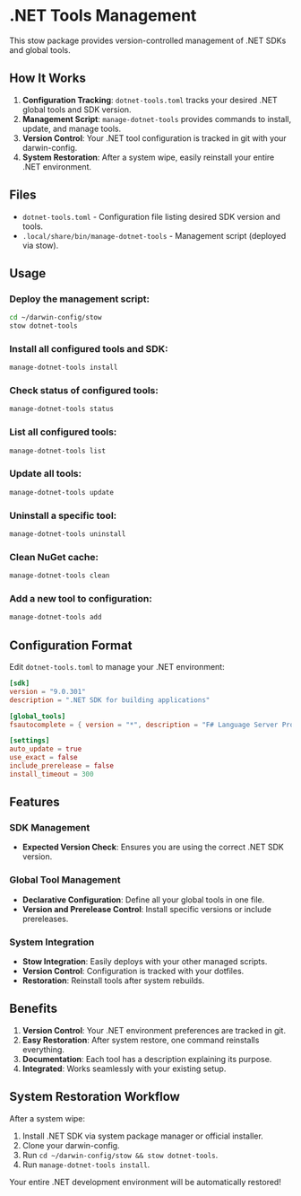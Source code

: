 # .NET Tools Management

This stow package provides version-controlled management of .NET SDKs and global tools.

## How It Works

1. **Configuration Tracking**: `dotnet-tools.toml` tracks your desired .NET global tools and SDK version.
2. **Management Script**: `manage-dotnet-tools` provides commands to install, update, and manage tools.
3. **Version Control**: Your .NET tool configuration is tracked in git with your darwin-config.
4. **System Restoration**: After a system wipe, easily reinstall your entire .NET environment.

## Files

- `dotnet-tools.toml` - Configuration file listing desired SDK version and tools.
- `.local/share/bin/manage-dotnet-tools` - Management script (deployed via stow).

## Usage

### Deploy the management script:
```bash
cd ~/darwin-config/stow
stow dotnet-tools
```

### Install all configured tools and SDK:
```bash
manage-dotnet-tools install
```

### Check status of configured tools:
```bash
manage-dotnet-tools status
```

### List all configured tools:
```bash
manage-dotnet-tools list
```

### Update all tools:
```bash
manage-dotnet-tools update
```

### Uninstall a specific tool:
```bash
manage-dotnet-tools uninstall
```

### Clean NuGet cache:
```bash
manage-dotnet-tools clean
```

### Add a new tool to configuration:
```bash
manage-dotnet-tools add
```

## Configuration Format

Edit `dotnet-tools.toml` to manage your .NET environment:

```toml
[sdk]
version = "9.0.301"
description = ".NET SDK for building applications"

[global_tools]
fsautocomplete = { version = "*", description = "F# Language Server Protocol implementation" }

[settings]
auto_update = true
use_exact = false
include_prerelease = false
install_timeout = 300
```

## Features

### SDK Management
- **Expected Version Check**: Ensures you are using the correct .NET SDK version.

### Global Tool Management
- **Declarative Configuration**: Define all your global tools in one file.
- **Version and Prerelease Control**: Install specific versions or include prereleases.

### System Integration
- **Stow Integration**: Easily deploys with your other managed scripts.
- **Version Control**: Configuration is tracked with your dotfiles.
- **Restoration**: Reinstall tools after system rebuilds.

## Benefits

1. **Version Control**: Your .NET environment preferences are tracked in git.
2. **Easy Restoration**: After system restore, one command reinstalls everything.
3. **Documentation**: Each tool has a description explaining its purpose.
4. **Integrated**: Works seamlessly with your existing setup.

## System Restoration Workflow

After a system wipe:
1. Install .NET SDK via system package manager or official installer.
2. Clone your darwin-config.
3. Run `cd ~/darwin-config/stow && stow dotnet-tools`.
4. Run `manage-dotnet-tools install`.

Your entire .NET development environment will be automatically restored!
